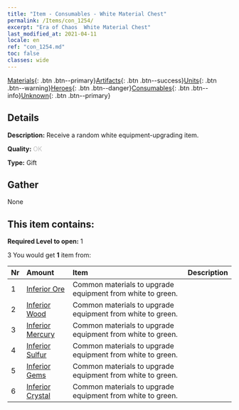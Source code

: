 ```yaml
---
title: "Item - Consumables - White Material Chest"
permalink: /Items/con_1254/
excerpt: "Era of Chaos  White Material Chest"
last_modified_at: 2021-04-11
locale: en
ref: "con_1254.md"
toc: false
classes: wide
---
```

 [Materials](/Items/){: .btn .btn--primary}[Artifacts](/Items/Artifacts/){: .btn .btn--success}[Units](/Items/Units/){: .btn .btn--warning}[Heroes](/Items/Heroes/){: .btn .btn--danger}[Consumables](/Items/Consumables/){: .btn .btn--info}[Unknown](/Items/Unknown/){: .btn .btn--primary}

## Details
 **Description:** Receive a random white equipment-upgrading item.

 **Quality:** <span style="color: #C0C0C0">OK</span>

 **Type:** Gift

## Gather

  None

## This item contains:

 **Required Level to open:** 1

 3 You would get **1** item  from:

  | Nr | Amount |     Item    | Description |
  |:---|:-------|:------------|:-----------:|
  | 1 | [Inferior Ore](/Items/mat_1/) | Common materials to upgrade equipment from white to green. | 
  | 2 | [Inferior Wood](/Items/mat_1/) | Common materials to upgrade equipment from white to green. | 
  | 3 | [Inferior Mercury](/Items/mat_2/) | Common materials to upgrade equipment from white to green. | 
  | 4 | [Inferior Sulfur](/Items/mat_3/) | Common materials to upgrade equipment from white to green. | 
  | 5 | [Inferior Gems](/Items/mat_4/) | Common materials to upgrade equipment from white to green. | 
  | 6 | [Inferior Crystal](/Items/mat_5/) | Common materials to upgrade equipment from white to green. | 

